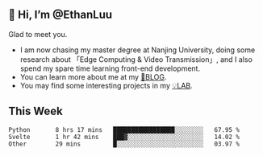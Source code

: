 ## 👋 Hi, I’m @EthanLuu

Glad to meet you.

- I am now chasing my master degree at Nanjing University, doing some research about 「Edge Computing & Video Transmission」, and I also spend my spare time learning front-end development.
- You can learn more about me at my [📝BLOG](https://blog.ethanloo.cn).
- You may find some interesting projects in my [💡LAB](https://lab.ethanloo.cn).

## This Week
<!--START_SECTION:waka-->

```text
Python       8 hrs 17 mins   █████████████████░░░░░░░░   67.95 %
Svelte       1 hr 42 mins    ███▓░░░░░░░░░░░░░░░░░░░░░   14.02 %
Other        29 mins         █░░░░░░░░░░░░░░░░░░░░░░░░   03.97 %
```

<!--END_SECTION:waka-->
